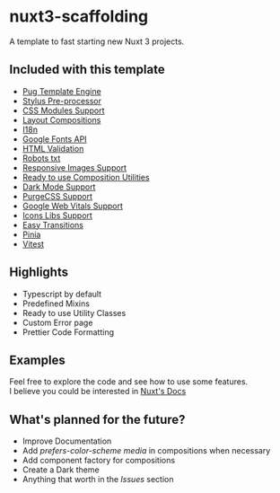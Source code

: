 # nuxt3-scaffolding

A template to fast starting new Nuxt 3 projects.  

## Included with this template

* [Pug Template Engine](https://pugjs.org)
* [Stylus Pre-processor](https://stylus-lang.com/)
* [CSS Modules Support](https://github.com/css-modules/css-modules)
* [Layout Compositions](https://every-layout.dev/rudiments/composition/)
* [I18n](https://i18n.nuxtjs.org)
* [Google Fonts API](https://google-fonts.nuxtjs.org)
* [HTML Validation](https://html-validator.nuxtjs.org)
* [Robots txt](https://github.com/nuxt-community/robots-module)
* [Responsive Images Support](https://v1.image.nuxtjs.org)
* [Ready to use Composition Utilities](https://vueuse.org/)
* [Dark Mode Support](https://color-mode.nuxtjs.org/)
* [PurgeCSS Support](https://purgecss.com/guides/nuxt.html)
* [Google Web Vitals Support](https://github.com/nuxt-modules/web-vitals)
* [Icons Libs Support](https://github.com/nuxt-modules/icon)
* [Easy Transitions](https://github.com/MorevM/vue-transitions)
* [Pinia](https://pinia.vuejs.org/)
* [Vitest](https://vitest.dev/)

## Highlights

* Typescript by default
* Predefined Mixins
* Ready to use Utility Classes
* Custom Error page
* Prettier Code Formatting

## Examples

Feel free to explore the code and see how to use some features.  
I believe you could be interested in [Nuxt's Docs](https://nuxt.com/)

## What's planned for the future?

* Improve Documentation
* Add _prefers-color-scheme media_ in compositions when necessary
* Add component factory for compositions
* Create a Dark theme
* Anything that worth in the _Issues_ section
